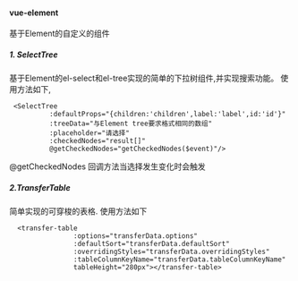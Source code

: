 ####  vue-element
基于Element的自定义的组件
##### 1. SelectTree
基于Element的el-select和el-tree实现的简单的下拉树组件,并实现搜索功能。
使用方法如下,
```vue
 <SelectTree 
          :defaultProps="{children:'children',label:'label',id:'id'}"
          :treeData="与Element tree要求格式相同的数组"
          :placeholder="请选择"
          :checkedNodes="result[]"
          @getCheckedNodes="getCheckedNodes($event)"/>
```
@getCheckedNodes 回调方法当选择发生变化时会触发

##### 2.TransferTable
简单实现的可穿梭的表格.
使用方法如下
```vue
  <transfer-table 
                :options="transferData.options" 
                :defaultSort="transferData.defaultSort"
                :overridingStyles="transferData.overridingStyles"
                :tableColumnKeyName="transferData.tableColumnKeyName"
                tableHeight="280px"></transfer-table>
```


